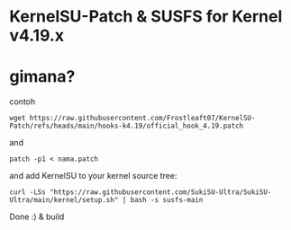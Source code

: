 # KernelSU-Patch & SUSFS for Kernel v4.19.x

# gimana?

contoh
```
wget https://raw.githubusercontent.com/Frostleaft07/KernelSU-Patch/refs/heads/main/hooks-k4.19/official_hook_4.19.patch
```
and
```
patch -p1 < nama.patch
```
and add KernelSU to your kernel source tree:
```
curl -LSs "https://raw.githubusercontent.com/SukiSU-Ultra/SukiSU-Ultra/main/kernel/setup.sh" | bash -s susfs-main
```
Done :) & build 

